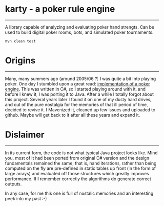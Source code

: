 # karty - a poker rule engine
---------------------
A library capable of analyzing and evaluating poker hand strengts. 
Can be used to build digital poker rooms, bots, and simulated poker 
tournaments.
```
mvn clean test
```

# Origins
---------------------
Many, many summers ago (around 2005/06 ?) I was quite a bit into playing poker. One day I 
stumbled upon a great read: [implementation of a poker engine](https://www.codeproject.com/Articles/12279/Fast-Texas-Holdem-Hand-Evaluation-and-Analysis). 
This was written in C#, so I started playing around with it, and before I knew it, 
I was porting it to Java. After a while I totally forgot about 
this project. Several years later I found it on one of my dusty hard drives, and out 
of the pure nostalgia for the memories of that ill period of time, decided to revive 
it. I Mavenized it, cleaned up few issues and uploaded to github. Maybe will get back 
to it after all these years and expand it.

# Dislaimer
---------------------
In its current form, the code is not what typical Java project looks like. Mind you, 
most of it had been ported from original C# version and the design fundamentals 
remained the same; that is, hand iterations, rather than being computed on the fly 
are pre-defined in static tables up front (in the form of large arrays) and evaluated 
off those structures which greatly improves performance. If I remember correctly the 
algorithms do generate correct outputs.

In any case, for me this one is full of nostalic memories and an interesting peek 
into my past :-)
